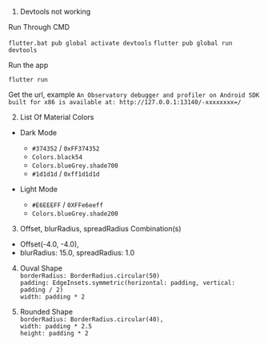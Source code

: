 1. Devtools not working

Run Through CMD

`flutter.bat pub global activate devtools`
`flutter pub global run devtools`


Run the app

`flutter run`


Get the url, example
`An Observatory debugger and profiler on Android SDK built for x86 is available at: http://127.0.0.1:13140/-xxxxxxxx=/`


2. List Of Material Colors

* Dark Mode
  * `#374352` / `0xFF374352`
  * `Colors.black54`
  * `Colors.blueGrey.shade700`
  * `#1d1d1d` / `0xff1d1d1d`


* Light Mode
  * `#E6EEEFF` / `0XFFe6eeff`
  * `Colors.blueGrey.shade200`


3. Offset, blurRadius, spreadRadius Combination(s)
  * Offset(-4.0, -4.0),
  * blurRadius: 15.0, spreadRadius: 1.0

4. Ouval Shape  
  `borderRadius: BorderRadius.circular(50)`  
  `padding: EdgeInsets.symmetric(horizontal: padding, vertical: padding / 2)`  
  `width: padding * 2`  

5. Rounded Shape  
   `borderRadius: BorderRadius.circular(40),`  
   `width: padding * 2.5`  
   `height: padding * 2`  
